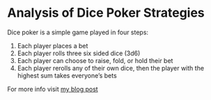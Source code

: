 # Analysis of Dice Poker Strategies
Dice poker is a simple game played in four steps:
1. Each player places a bet
2. Each player rolls three six sided dice (3d6)
3. Each player can choose to raise, fold, or hold their bet
4. Each player rerolls any of their own dice, then the player with the highest sum takes everyone’s bets

For more info visit [my blog post](https://noahlb123.github.io/blog/Over_Analyzing_Dice_Poker.html)
